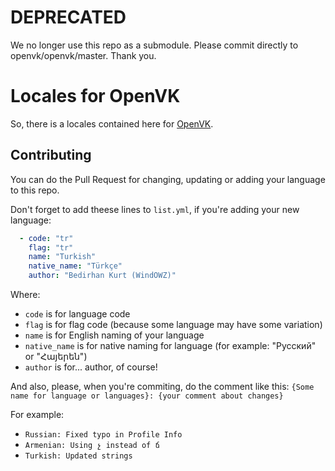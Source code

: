 # DEPRECATED
We no longer use this repo as a submodule. Please commit directly to openvk/openvk/master. Thank you.

# Locales for OpenVK
So, there is a locales contained here for [OpenVK](../../../openvk).

## Contributing

You can do the Pull Request for changing, updating or adding your language to this repo.

Don't forget to add theese lines to `list.yml`, if you're adding your new language:

```yaml
  - code: "tr"
    flag: "tr"
    name: "Turkish"
    native_name: "Türkçe"
    author: "Bedirhan Kurt (WindOWZ)"
```

Where:
- `code` is for language code
- `flag` is for flag code (because some language may have some variation)
- `name` is for English naming of your language
- `native_name` is for native naming for language (for example: "Русский" or "Հայերեն")
- `author` is for... author, of course!

And also, please, when you're commiting, do the comment like this: `{Some name for language or languages}: {your comment about changes}`

For example:
- `Russian: Fixed typo in Profile Info`
- `Armenian: Using չ instead of ճ`
- `Turkish: Updated strings`
